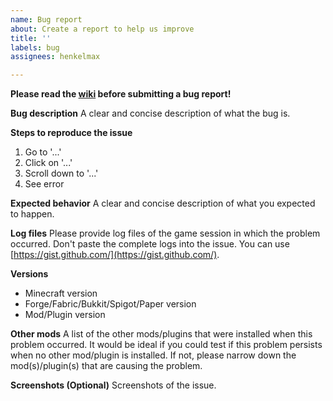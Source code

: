 ```yaml
---
name: Bug report
about: Create a report to help us improve
title: ''
labels: bug
assignees: henkelmax

---
```


**Please read the [wiki](https://modrepo.de/minecraft/voicechat/wiki) before submitting a bug report!**

**Bug description**
A clear and concise description of what the bug is.

**Steps to reproduce the issue**
1. Go to '...'
2. Click on '...'
3. Scroll down to '...'
4. See error

**Expected behavior**
A clear and concise description of what you expected to happen.

**Log files**
Please provide log files of the game session in which the problem occurred.
Don't paste the complete logs into the issue.
You can use [https://gist.github.com/](https://gist.github.com/).

**Versions**
- Minecraft version
- Forge/Fabric/Bukkit/Spigot/Paper version
- Mod/Plugin version

**Other mods**
A list of the other mods/plugins that were installed when this problem occurred.
It would be ideal if you could test if this problem persists when no other mod/plugin is installed.
If not, please narrow down the mod(s)/plugin(s) that are causing the problem.

**Screenshots (Optional)**
Screenshots of the issue.
